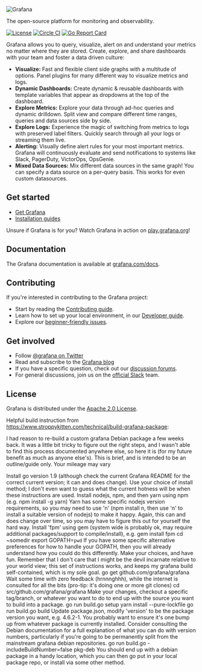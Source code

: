 ![Grafana](docs/logo-horizontal.png)

The open-source platform for monitoring and observability.

[![License](https://img.shields.io/github/license/grafana/grafana)](LICENSE)
[![Circle CI](https://img.shields.io/circleci/build/gh/grafana/grafana)](https://circleci.com/gh/grafana/grafana)
[![Go Report Card](https://goreportcard.com/badge/github.com/grafana/grafana)](https://goreportcard.com/report/github.com/grafana/grafana)

Grafana allows you to query, visualize, alert on and understand your metrics no matter where they are stored. Create, explore, and share dashboards with your team and foster a data driven culture:

- **Visualize:** Fast and flexible client side graphs with a multitude of options. Panel plugins for many different way to visualize metrics and logs.
- **Dynamic Dashboards:** Create dynamic & reusable dashboards with template variables that appear as dropdowns at the top of the dashboard.
- **Explore Metrics:** Explore your data through ad-hoc queries and dynamic drilldown. Split view and compare different time ranges, queries and data sources side by side.
- **Explore Logs:** Experience the magic of switching from metrics to logs with preserved label filters. Quickly search through all your logs or streaming them live.
- **Alerting:** Visually define alert rules for your most important metrics. Grafana will continuously evaluate and send notifications to systems like Slack, PagerDuty, VictorOps, OpsGenie.
- **Mixed Data Sources:** Mix different data sources in the same graph! You can specify a data source on a per-query basis. This works for even custom datasources.

## Get started

- [Get Grafana](https://grafana.com/get)
- [Installation guides](http://docs.grafana.org/installation/)

Unsure if Grafana is for you? Watch Grafana in action on [play.grafana.org](https://play.grafana.org/)!

## Documentation

The Grafana documentation is available at [grafana.com/docs](https://grafana.com/docs/).

## Contributing

If you're interested in contributing to the Grafana project:

- Start by reading the [Contributing guide](/CONTRIBUTING.md).
- Learn how to set up your local environment, in our [Developer guide](/contribute/developer-guide.md).
- Explore our [beginner-friendly issues](https://github.com/grafana/grafana/issues?q=is%3Aopen+is%3Aissue+label%3A%22beginner+friendly%22).

## Get involved

- Follow [@grafana on Twitter](https://twitter.com/grafana/)
- Read and subscribe to the [Grafana blog](https://grafana.com/blog/)
- If you have a specific question, check out our [discussion forums](https://community.grafana.com/).
- For general discussions, join us on the [official Slack](http://slack.raintank.io/) team.

## License

Grafana is distributed under the [Apache 2.0 License](https://github.com/grafana/grafana/blob/master/LICENSE).

Helpful build instruction from https://www.stroppykitten.com/technical/build-grafana-package:

I had reason to re-build a custom grafana Debian package a few weeks back.  It was a little bit tricky to figure out the right steps, and I wasn't able to find this process documented anywhere else, so here it is (for my future benefit as much as anyone else's).  This is brief, and is intended to be an outline/guide only.  Your mileage may vary

Install go version 1.9 (although check the current Grafana README for the correct current version; it can and does change).  Use your choice of install method; I don't even want to guess what the current hotness will be when these instructions are used.
Install nodejs, npm, and then yarn using npm (e.g. npm install -g yarn)
Yarn has some specific nodejs version requirements, so you may need to use 'n' (npm install n, then use 'n' to install a suitable version of nodejs) to make it happy.  Again, this can and does change over time, so you may have to figure this out for yourself the hard way.
Install 'fpm' using gem (system wide is probably ok, may require additional packages/support to compile/install), e.g. gem install fpm
cd ~somedir
export GOPATH=`pwd`
If you have some specific alternative preferences for how to handle your GOPATH, then you will already understand how you could do this differently.  Make your choices, and have fun.  Remember that I don't care that I might be the devil incarnate relative to your world view; this set of instructions works, and keeps my grafana build self-contained, which is my sole goal.
go get github.com/grafana/grafana
Wait some time with zero feedback (hrnnnghhh), while the internet is consulted for all the bits (pro-tip: it's doing one or more git clones)
cd src/github.com/grafana/grafana
Make your changes, checkout a specific tag/branch, or whatever you want to do to end up with the source you want to build into a package.
go run build.go setup
yarn install --pure-lockfile
go run build.go build
Update package.json, modify 'version' to be the package version you want, e.g. 4.6.2-1.  You probably want to ensure it's one bump up from whatever package is currently installed.  Consider consulting the Debian documentation for a full explanation of what you can do with version numbers, particularly if you're going to be permanently split from the mainstream grafana debian repositories.
go run build.go -includeBuildNumber=false pkg-deb
You should end up with a debian package in a handy location, which you can then go put in your local package repo, or install via some other method. 
